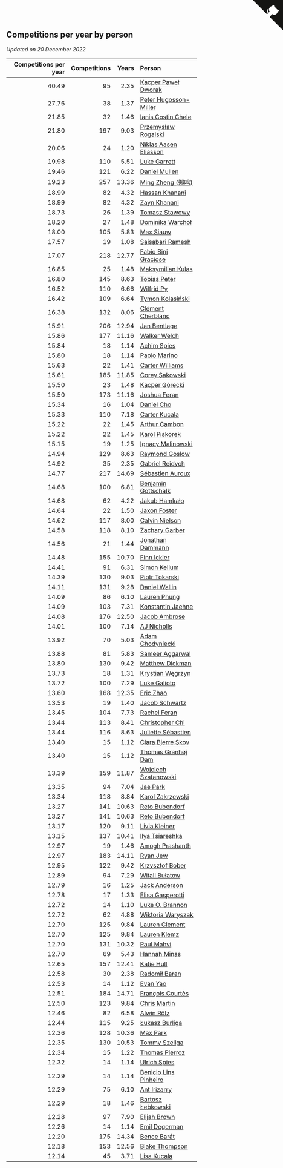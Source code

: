## Competitions per year by person

*Updated on 20 December 2022*

| Competitions per year | Competitions | Years | Person |
| ---: | ---: | ---: | :--- |
| 40.49 | 95 | 2.35 | [Kacper Paweł Dworak](https://www.worldcubeassociation.org/persons/2020DWOR01) |
| 27.76 | 38 | 1.37 | [Peter Hugosson-Miller](https://www.worldcubeassociation.org/persons/2021HUGO01) |
| 21.85 | 32 | 1.46 | [Ianis Costin Chele](https://www.worldcubeassociation.org/persons/2021CHEL01) |
| 21.80 | 197 | 9.03 | [Przemysław Rogalski](https://www.worldcubeassociation.org/persons/2013ROGA02) |
| 20.06 | 24 | 1.20 | [Niklas Aasen Eliasson](https://www.worldcubeassociation.org/persons/2021ELIA01) |
| 19.98 | 110 | 5.51 | [Luke Garrett](https://www.worldcubeassociation.org/persons/2017GARR05) |
| 19.46 | 121 | 6.22 | [Daniel Mullen](https://www.worldcubeassociation.org/persons/2016MULL04) |
| 19.23 | 257 | 13.36 | [Ming Zheng (郑鸣)](https://www.worldcubeassociation.org/persons/2009ZHEN11) |
| 18.99 | 82 | 4.32 | [Hassan Khanani](https://www.worldcubeassociation.org/persons/2018KHAN26) |
| 18.99 | 82 | 4.32 | [Zayn Khanani](https://www.worldcubeassociation.org/persons/2018KHAN28) |
| 18.73 | 26 | 1.39 | [Tomasz Stawowy](https://www.worldcubeassociation.org/persons/2021STAW01) |
| 18.20 | 27 | 1.48 | [Dominika Warchoł](https://www.worldcubeassociation.org/persons/2021WARC01) |
| 18.00 | 105 | 5.83 | [Max Siauw](https://www.worldcubeassociation.org/persons/2017SIAU02) |
| 17.57 | 19 | 1.08 | [Saisabari Ramesh](https://www.worldcubeassociation.org/persons/2021RAME01) |
| 17.07 | 218 | 12.77 | [Fabio Bini Graciose](https://www.worldcubeassociation.org/persons/2010GRAC02) |
| 16.85 | 25 | 1.48 | [Maksymilian Kulas](https://www.worldcubeassociation.org/persons/2021KULA02) |
| 16.80 | 145 | 8.63 | [Tobias Peter](https://www.worldcubeassociation.org/persons/2014PETE03) |
| 16.52 | 110 | 6.66 | [Wilfrid Py](https://www.worldcubeassociation.org/persons/2016PYWI01) |
| 16.42 | 109 | 6.64 | [Tymon Kolasiński](https://www.worldcubeassociation.org/persons/2016KOLA02) |
| 16.38 | 132 | 8.06 | [Clément Cherblanc](https://www.worldcubeassociation.org/persons/2014CHER05) |
| 15.91 | 206 | 12.94 | [Jan Bentlage](https://www.worldcubeassociation.org/persons/2010BENT01) |
| 15.86 | 177 | 11.16 | [Walker Welch](https://www.worldcubeassociation.org/persons/2011WELC01) |
| 15.84 | 18 | 1.14 | [Achim Spies](https://www.worldcubeassociation.org/persons/2021SPIE01) |
| 15.80 | 18 | 1.14 | [Paolo Marino](https://www.worldcubeassociation.org/persons/2021MARI04) |
| 15.63 | 22 | 1.41 | [Carter Williams](https://www.worldcubeassociation.org/persons/2021WILL06) |
| 15.61 | 185 | 11.85 | [Corey Sakowski](https://www.worldcubeassociation.org/persons/2011SAKO01) |
| 15.50 | 23 | 1.48 | [Kacper Górecki](https://www.worldcubeassociation.org/persons/2021GORE01) |
| 15.50 | 173 | 11.16 | [Joshua Feran](https://www.worldcubeassociation.org/persons/2011FERA01) |
| 15.34 | 16 | 1.04 | [Daniel Cho](https://www.worldcubeassociation.org/persons/2021CHOD01) |
| 15.33 | 110 | 7.18 | [Carter Kucala](https://www.worldcubeassociation.org/persons/2015KUCA01) |
| 15.22 | 22 | 1.45 | [Arthur Cambon](https://www.worldcubeassociation.org/persons/2021CAMB01) |
| 15.22 | 22 | 1.45 | [Karol Piskorek](https://www.worldcubeassociation.org/persons/2021PISK01) |
| 15.15 | 19 | 1.25 | [Ignacy Malinowski](https://www.worldcubeassociation.org/persons/2021MALI02) |
| 14.94 | 129 | 8.63 | [Raymond Goslow](https://www.worldcubeassociation.org/persons/2014GOSL01) |
| 14.92 | 35 | 2.35 | [Gabriel Rejdych](https://www.worldcubeassociation.org/persons/2020REJD01) |
| 14.77 | 217 | 14.69 | [Sébastien Auroux](https://www.worldcubeassociation.org/persons/2008AURO01) |
| 14.68 | 100 | 6.81 | [Benjamin Gottschalk](https://www.worldcubeassociation.org/persons/2016GOTT01) |
| 14.68 | 62 | 4.22 | [Jakub Hamkało](https://www.worldcubeassociation.org/persons/2018HAMK01) |
| 14.64 | 22 | 1.50 | [Jaxon Foster](https://www.worldcubeassociation.org/persons/2021FOST01) |
| 14.62 | 117 | 8.00 | [Calvin Nielson](https://www.worldcubeassociation.org/persons/2014NIEL03) |
| 14.58 | 118 | 8.10 | [Zachary Garber](https://www.worldcubeassociation.org/persons/2014GARB01) |
| 14.56 | 21 | 1.44 | [Jonathan Dammann](https://www.worldcubeassociation.org/persons/2021DAMM01) |
| 14.48 | 155 | 10.70 | [Finn Ickler](https://www.worldcubeassociation.org/persons/2012ICKL01) |
| 14.41 | 91 | 6.31 | [Simon Kellum](https://www.worldcubeassociation.org/persons/2016KELL12) |
| 14.39 | 130 | 9.03 | [Piotr Tokarski](https://www.worldcubeassociation.org/persons/2013TOKA01) |
| 14.11 | 131 | 9.28 | [Daniel Wallin](https://www.worldcubeassociation.org/persons/2013WALL03) |
| 14.09 | 86 | 6.10 | [Lauren Phung](https://www.worldcubeassociation.org/persons/2016PHUN02) |
| 14.09 | 103 | 7.31 | [Konstantin Jaehne](https://www.worldcubeassociation.org/persons/2015JAEH01) |
| 14.08 | 176 | 12.50 | [Jacob Ambrose](https://www.worldcubeassociation.org/persons/2010AMBR01) |
| 14.01 | 100 | 7.14 | [AJ Nicholls](https://www.worldcubeassociation.org/persons/2015NICH04) |
| 13.92 | 70 | 5.03 | [Adam Chodyniecki](https://www.worldcubeassociation.org/persons/2017CHOD02) |
| 13.88 | 81 | 5.83 | [Sameer Aggarwal](https://www.worldcubeassociation.org/persons/2017AGGA01) |
| 13.80 | 130 | 9.42 | [Matthew Dickman](https://www.worldcubeassociation.org/persons/2013DICK01) |
| 13.73 | 18 | 1.31 | [Krystian Węgrzyn](https://www.worldcubeassociation.org/persons/2021WEGR01) |
| 13.72 | 100 | 7.29 | [Luke Galioto](https://www.worldcubeassociation.org/persons/2015GALI02) |
| 13.60 | 168 | 12.35 | [Eric Zhao](https://www.worldcubeassociation.org/persons/2010ZHAO19) |
| 13.53 | 19 | 1.40 | [Jacob Schwartz](https://www.worldcubeassociation.org/persons/2021SCHW01) |
| 13.45 | 104 | 7.73 | [Rachel Feran](https://www.worldcubeassociation.org/persons/2015FERA01) |
| 13.44 | 113 | 8.41 | [Christopher Chi](https://www.worldcubeassociation.org/persons/2014CHIC01) |
| 13.44 | 116 | 8.63 | [Juliette Sébastien](https://www.worldcubeassociation.org/persons/2014SEBA01) |
| 13.40 | 15 | 1.12 | [Clara Bjerre Skov](https://www.worldcubeassociation.org/persons/2021SKOV01) |
| 13.40 | 15 | 1.12 | [Thomas Granhøj Dam](https://www.worldcubeassociation.org/persons/2021DAMT01) |
| 13.39 | 159 | 11.87 | [Wojciech Szatanowski](https://www.worldcubeassociation.org/persons/2011SZAT01) |
| 13.35 | 94 | 7.04 | [Jae Park](https://www.worldcubeassociation.org/persons/2015PARK24) |
| 13.34 | 118 | 8.84 | [Karol Zakrzewski](https://www.worldcubeassociation.org/persons/2014ZAKR01) |
| 13.27 | 141 | 10.63 | [Reto Bubendorf](https://www.worldcubeassociation.org/persons/2012BUBE01) |
| 13.27 | 141 | 10.63 | [Reto Bubendorf](https://www.worldcubeassociation.org/persons/2012BUBE01) |
| 13.17 | 120 | 9.11 | [Livia Kleiner](https://www.worldcubeassociation.org/persons/2013KLEI03) |
| 13.15 | 137 | 10.41 | [Ilya Tsiareshka](https://www.worldcubeassociation.org/persons/2012TERE01) |
| 12.97 | 19 | 1.46 | [Amogh Prashanth](https://www.worldcubeassociation.org/persons/2021PRAS01) |
| 12.97 | 183 | 14.11 | [Ryan Jew](https://www.worldcubeassociation.org/persons/2008JEWR01) |
| 12.95 | 122 | 9.42 | [Krzysztof Bober](https://www.worldcubeassociation.org/persons/2013BOBE01) |
| 12.89 | 94 | 7.29 | [Witali Bułatow](https://www.worldcubeassociation.org/persons/2015BUAT01) |
| 12.79 | 16 | 1.25 | [Jack Anderson](https://www.worldcubeassociation.org/persons/2021ANDE05) |
| 12.78 | 17 | 1.33 | [Elisa Gasperotti](https://www.worldcubeassociation.org/persons/2021GASP01) |
| 12.72 | 14 | 1.10 | [Luke O. Brannon](https://www.worldcubeassociation.org/persons/2021BRAN02) |
| 12.72 | 62 | 4.88 | [Wiktoria Waryszak](https://www.worldcubeassociation.org/persons/2018WARY01) |
| 12.70 | 125 | 9.84 | [Lauren Clement](https://www.worldcubeassociation.org/persons/2013KLEM01) |
| 12.70 | 125 | 9.84 | [Lauren Klemz](https://www.worldcubeassociation.org/persons/2013KLEM01) |
| 12.70 | 131 | 10.32 | [Paul Mahvi](https://www.worldcubeassociation.org/persons/2012MAHV01) |
| 12.70 | 69 | 5.43 | [Hannah Minas](https://www.worldcubeassociation.org/persons/2017MINA04) |
| 12.65 | 157 | 12.41 | [Katie Hull](https://www.worldcubeassociation.org/persons/2010HULL01) |
| 12.58 | 30 | 2.38 | [Radomił Baran](https://www.worldcubeassociation.org/persons/2020BARA02) |
| 12.53 | 14 | 1.12 | [Evan Yao](https://www.worldcubeassociation.org/persons/2021YAOE02) |
| 12.51 | 184 | 14.71 | [François Courtès](https://www.worldcubeassociation.org/persons/2008COUR01) |
| 12.50 | 123 | 9.84 | [Chris Martin](https://www.worldcubeassociation.org/persons/2013MART03) |
| 12.46 | 82 | 6.58 | [Alwin Rölz](https://www.worldcubeassociation.org/persons/2016ROLZ01) |
| 12.44 | 115 | 9.25 | [Łukasz Burliga](https://www.worldcubeassociation.org/persons/2013BURL01) |
| 12.36 | 128 | 10.36 | [Max Park](https://www.worldcubeassociation.org/persons/2012PARK03) |
| 12.35 | 130 | 10.53 | [Tommy Szeliga](https://www.worldcubeassociation.org/persons/2012SZEL01) |
| 12.34 | 15 | 1.22 | [Thomas Pierroz](https://www.worldcubeassociation.org/persons/2021PIER01) |
| 12.32 | 14 | 1.14 | [Ulrich Spies](https://www.worldcubeassociation.org/persons/2021SPIE02) |
| 12.29 | 14 | 1.14 | [Benicio Lins Pinheiro](https://www.worldcubeassociation.org/persons/2021PINH01) |
| 12.29 | 75 | 6.10 | [Ant Irizarry](https://www.worldcubeassociation.org/persons/2016IRIZ02) |
| 12.29 | 18 | 1.46 | [Bartosz Łebkowski](https://www.worldcubeassociation.org/persons/2021LEBK01) |
| 12.28 | 97 | 7.90 | [Elijah Brown](https://www.worldcubeassociation.org/persons/2015BROW03) |
| 12.26 | 14 | 1.14 | [Emil Degerman](https://www.worldcubeassociation.org/persons/2021DEGE01) |
| 12.20 | 175 | 14.34 | [Bence Barát](https://www.worldcubeassociation.org/persons/2008BARA01) |
| 12.18 | 153 | 12.56 | [Blake Thompson](https://www.worldcubeassociation.org/persons/2010THOM03) |
| 12.14 | 45 | 3.71 | [Lisa Kucala](https://www.worldcubeassociation.org/persons/2019KUCA01) |


<a href="https://github.com/JustinTimeCuber/wca_statistics" class="github-corner" aria-label="View source on Github"><svg width="80" height="80" viewBox="0 0 250 250" style="fill:#151513; color:#fff; position: absolute; top: 0; border: 0; right: 0;" aria-hidden="true"><path d="M0,0 L115,115 L130,115 L142,142 L250,250 L250,0 Z"></path><path d="M128.3,109.0 C113.8,99.7 119.0,89.6 119.0,89.6 C122.0,82.7 120.5,78.6 120.5,78.6 C119.2,72.0 123.4,76.3 123.4,76.3 C127.3,80.9 125.5,87.3 125.5,87.3 C122.9,97.6 130.6,101.9 134.4,103.2" fill="currentColor" style="transform-origin: 130px 106px;" class="octo-arm"></path><path d="M115.0,115.0 C114.9,115.1 118.7,116.5 119.8,115.4 L133.7,101.6 C136.9,99.2 139.9,98.4 142.2,98.6 C133.8,88.0 127.5,74.4 143.8,58.0 C148.5,53.4 154.0,51.2 159.7,51.0 C160.3,49.4 163.2,43.6 171.4,40.1 C171.4,40.1 176.1,42.5 178.8,56.2 C183.1,58.6 187.2,61.8 190.9,65.4 C194.5,69.0 197.7,73.2 200.1,77.6 C213.8,80.2 216.3,84.9 216.3,84.9 C212.7,93.1 206.9,96.0 205.4,96.6 C205.1,102.4 203.0,107.8 198.3,112.5 C181.9,128.9 168.3,122.5 157.7,114.1 C157.9,116.9 156.7,120.9 152.7,124.9 L141.0,136.5 C139.8,137.7 141.6,141.9 141.8,141.8 Z" fill="currentColor" class="octo-body"></path></svg></a><style>.github-corner:hover .octo-arm{animation:octocat-wave 560ms ease-in-out}@keyframes octocat-wave{0%,100%{transform:rotate(0)}20%,60%{transform:rotate(-25deg)}40%,80%{transform:rotate(10deg)}}@media (max-width:500px){.github-corner:hover .octo-arm{animation:none}.github-corner .octo-arm{animation:octocat-wave 560ms ease-in-out}}</style>
